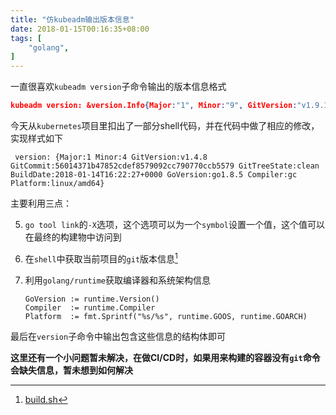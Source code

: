 ```yaml
---
title: "仿kubeadm输出版本信息"
date: 2018-01-15T00:16:35+08:00
tags: [
    "golang",
]
---
```


一直很喜欢`kubeadm version`子命令输出的版本信息格式
```json
kubeadm version: &version.Info{Major:"1", Minor:"9", GitVersion:"v1.9.1", GitCommit:"3a1c9449a956b6026f075fa3134ff92f7d55f812", GitTreeState:"clean", BuildDate:"2018-01-04T11:40:06Z", GoVersion:"go1.9.2", Compiler:"gc", Platform:"linux/amd64"}
```

今天从`kubernetes`项目里扣出了一部分shell代码，并在代码中做了相应的修改，实现样式如下
```
 version: {Major:1 Minor:4 GitVersion:v1.4.8 GitCommit:56014371b47852cdef8579092cc790770ccb5579 GitTreeState:clean BuildDate:2018-01-14T16:22:27+0000 GoVersion:go1.8.5 Compiler:gc Platform:linux/amd64}
```

主要利用三点：

5. `go tool link`的`-X`选项，这个选项可以为一个`symbol`设置一个值，这个值可以在最终的构建物中访问到
5. 在`shell`中获取当前项目的`git`版本信息[^shell]
5. 利用`golang/runtime`获取编译器和系统架构信息

    ```golang
    GoVersion := runtime.Version()
    Compiler  := runtime.Compiler
    Platform  := fmt.Sprintf("%s/%s", runtime.GOOS, runtime.GOARCH)
    ```

最后在`version`子命令中输出包含这些信息的结构体即可

**这里还有一个小问题暂未解决，在做CI/CD时，如果用来构建的容器没有`git`命令会缺失信息，暂未想到如何解决**

[^shell]:[build.sh](https://gist.githubusercontent.com/HYmian/fe9fb6e64e2a7d2d452ad4a7fbeb9d1c/raw/3dfba631e79b52bb4ed548828edb8430faca5545/build.sh)